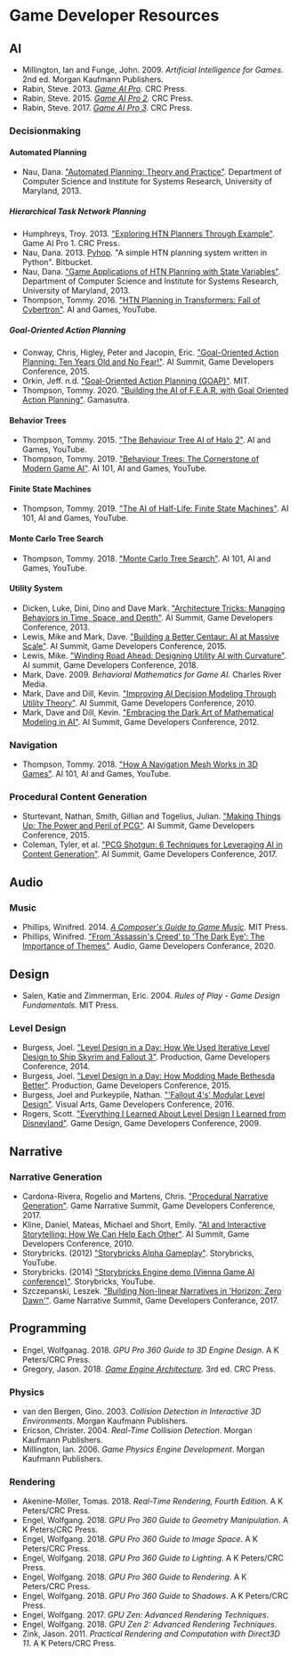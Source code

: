 # Game Developer Resources

## AI

- Millington, Ian and Funge, John. 2009. *Artificial Intelligence for Games.* 2nd ed. Morgan Kaufmann Publishers.
- Rabin, Steve. 2013. *[Game AI Pro](http://www.gameaipro.com/).* CRC Press.
- Rabin, Steve. 2015. *[Game AI Pro 2](http://www.gameaipro.com/).* CRC Press.
- Rabin, Steve. 2017. *[Game AI Pro 3](http://www.gameaipro.com/).* CRC Press.

### Decisionmaking

#### Automated Planning

- Nau, Dana. ["Automated Planning: Theory and Practice"](http://www.cs.umd.edu/~nau/planning/slides/). Department of Computer Science and
Institute for Systems Research, University of Maryland, 2013.

##### Hierarchical Task Network Planning

- Humphreys, Troy. 2013. ["Exploring HTN Planners Through Example"](http://www.gameaipro.com/GameAIPro/GameAIPro_Chapter12_Exploring_HTN_Planners_through_Example.pdf). Game AI Pro 1. CRC Press.
- Nau, Dana. 2013. [Pyhop](https://bitbucket.org/dananau/pyhop). "A simple HTN planning system written in Python". Bitbucket.
- Nau, Dana. ["Game Applications of HTN Planning with State Variables"](http://www.cs.umd.edu/~nau/papers/nau2013game.pdf). Department of Computer Science and
Institute for Systems Research, University of Maryland, 2013.
- Thompson, Tommy. 2016. ["HTN Planning in Transformers: Fall of Cybertron"](https://www.youtube.com/watch?v=kXm467TFTcY). AI and Games, YouTube.

##### Goal-Oriented Action Planning

- Conway, Chris, Higley, Peter and Jacopin, Eric. ["Goal-Oriented Action Planning: Ten Years Old and No Fear!"](https://www.gdcvault.com/play/1022019/Goal-Oriented-Action-Planning-Ten). AI Summit, Game Developers Conference, 2015.
- Orkin, Jeff. n.d. ["Goal-Oriented Action Planning (GOAP)"](http://alumni.media.mit.edu/~jorkin/goap.html). MIT.
- Thompson, Tommy. 2020. ["Building the AI of F.E.A.R. with Goal Oriented Action Planning"](https://www.gamasutra.com/blogs/TommyThompson/20200507/362417/Building_the_AI_of_FEAR_with_Goal_Oriented_Action_Planning.php). Gamasutra.

#### Behavior Trees

- Thompson, Tommy. 2015. ["The Behaviour Tree AI of Halo 2"](https://www.youtube.com/watch?v=NU717sd8oUc). AI and Games, YouTube.
- Thompson, Tommy. 2019. ["Behaviour Trees: The Cornerstone of Modern Game AI"](https://www.youtube.com/watch?v=6VBCXvfNlCM). AI 101, AI and Games, YouTube.

#### Finite State Machines

- Thompson, Tommy. 2019. ["The AI of Half-Life: Finite State Machines"](https://www.youtube.com/watch?v=JyF0oyarz4U). AI 101, AI and Games, YouTube.

#### Monte Carlo Tree Search

- Thompson, Tommy. 2018. ["Monte Carlo Tree Search"](https://www.youtube.com/watch?v=lhFXKNyA0QA). AI 101, AI and Games, YouTube.

#### Utility System

- Dicken, Luke, Dini, Dino and Dave Mark. ["Architecture Tricks: Managing Behaviors in Time, Space, and Depth"](https://www.gdcvault.com/play/1018040/Architecture-Tricks-Managing-Behaviors-in). AI Summit, Game Developers Conference, 2013.
- Lewis, Mike and Mark, Dave. ["Building a Better Centaur: AI at Massive Scale"](https://www.gdcvault.com/play/1021848/Building-a-Better-Centaur-AI). AI Summit, Game Developers Conference, 2015.
- Lewis, Mike. ["Winding Road Ahead: Designing Utility AI with Curvature"](https://www.gdcvault.com/play/1025310/Winding-Road-Ahead-Designing-Utility). AI summit, Game Developers Conference, 2018.
- Mark, Dave. 2009. *Behavioral Mathematics for Game AI.* Charles River Media.
- Mark, Dave and Dill, Kevin. ["Improving AI Decision Modeling Through Utility Theory"](https://www.gdcvault.com/play/1012410/Improving-AI-Decision-Modeling-Through). AI Summit, Game Developers Conference, 2010.
- Mark, Dave and Dill, Kevin. ["Embracing the Dark Art of Mathematical Modeling in AI"](https://www.gdcvault.com/play/1015683/Embracing-the-Dark-Art-of). AI Summit, Game Developers Conference, 2012.

### Navigation

- Thompson, Tommy. 2018. ["How A Navigation Mesh Works in 3D Games"](https://www.youtube.com/watch?v=U5MTIh_KyBc). AI 101, AI and Games, YouTube.

### Procedural Content Generation

- Sturtevant, Nathan, Smith, Gillian and Togelius, Julian. ["Making Things Up: The Power and Peril of PCG"](http://www.gdcvault.com/play/1022134/Making-Things-Up-The-Power). AI Summit, Game Developers Conference, 2015.
- Coleman, Tyler, et al. ["PCG Shotgun: 6 Techniques for Leveraging AI in Content Generation"](http://www.gdcvault.com/play/1024146/PCG-Shotgun-6-Techniques-for). AI Summit, Game Developers Conference, 2017.

## Audio

### Music

- Phillips, Winifred. 2014. *[A Composer's Guide to Game Music](https://mitpress.mit.edu/books/composers-guide-game-music).* MIT Press.
- Phillips, Winifred. ["From 'Assassin's Creed' to 'The Dark Eye': The Importance of Themes"](https://www.gdcvault.com/play/1026747/From-Assassin-s-Creed-to). Audio, Game Developers Conferance, 2020.

## Design

- Salen, Katie and Zimmerman, Eric. 2004. *Rules of Play - Game Design Fundamentals.* MIT Press.

### Level Design

- Burgess, Joel. ["Level Design in a Day: How We Used Iterative Level Design to Ship Skyrim and Fallout 3"](https://www.gdcvault.com/play/1020777/Level-Design-in-a-Day). Production, Game Developers Conference, 2014.
- Burgess, Joel. ["Level Design in a Day: How Modding Made Bethesda Better"](https://www.gdcvault.com/play/1022107/Level-Design-in-a-Day). Production, Game Developers Conference, 2015.
- Burgess, Joel and Purkeypile, Nathan. ["'Fallout 4's' Modular Level Design"](https://www.gdcvault.com/play/1023202/-Fallout-4-s-Modular). Visual Arts, Game Developers Conference, 2016.
- Rogers, Scott. ["Everything I Learned About Level Design I Learned from Disneyland"](http://www.gdcvault.com/play/1305/Everything-I-Learned-About-Level). Game Design, Game Developers Conference, 2009.

## Narrative

### Narrative Generation

- Cardona-Rivera, Rogelio and Martens, Chris. ["Procedural Narrative Generation"](http://gdcvault.com/play/1024143/Procedural-Narrative). Game Narrative Summit, Game Developers Conference, 2017.
- Kline, Daniel, Mateas, Michael and Short, Emily. ["AI and Interactive Storytelling: How We Can Help Each Other"](http://www.gdcvault.com/play/1012421/AI-and-Interactive-Storytelling-How). AI Summit, Game Developers Conference, 2010.
- Storybricks. (2012) ["Storybricks Alpha Gameplay"](https://www.youtube.com/watch?v=V3b_3UGc7Es). Storybricks, YouTube.
- Storybricks. (2014) ["Storybricks Engine demo (Vienna Game AI conference)"](https://www.youtube.com/watch?v=id-3sUo_DFU). Storybricks, YouTube.
-	Szczepanski, Leszek. ["Building Non-linear Narratives in 'Horizon: Zero Dawn'"](https://www.gdcvault.com/play/1024158/Building-Non-linear-Narratives-in). Game Narrative Summit, Game Developers Conferance, 2017.

## Programming

- Engel, Wolfganag. 2018. *GPU Pro 360 Guide to 3D Engine Design*. A K Peters/CRC Press.
- Gregory, Jason. 2018. *[Game Engine Architecture](https://www.gameenginebook.com/).* 3rd ed. CRC Press.

### Physics

- van den Bergen, Gino. 2003. *Collision Detection in Interactive 3D Environments*. Morgan Kaufmann Publishers.
- Ericson, Christer. 2004. *Real-Time Collision Detection*. Morgan Kaufmann Publishers.
- Millington, Ian. 2006. *Game Physics Engine Development*. Morgan Kaufmann Publishers.

### Rendering

- Akenine-Möller, Tomas. 2018. *Real-Time Rendering, Fourth Edition*. A K Peters/CRC Press.
- Engel, Wolfgang. 2018. *GPU Pro 360 Guide to Geometry Manipulation*. A K Peters/CRC Press.
- Engel, Wolfgang. 2018. *GPU Pro 360 Guide to Image Space*. A K Peters/CRC Press. 
- Engel, Wolfgang. 2018. *GPU Pro 360 Guide to Lighting*. A K Peters/CRC Press.
- Engel, Wolfgang. 2018. *GPU Pro 360 Guide to Rendering*. A K Peters/CRC Press.
- Engel, Wolfgang. 2018. *GPU Pro 360 Guide to Shadows*. A K Peters/CRC Press.
- Engel, Wolfgang. 2017. *GPU Zen: Advanced Rendering Techniques*. 
- Engel, Wolfgang. 2018. *GPU Zen 2: Advanced Rendering Techniques*. 
- Zink, Jason. 2011. *Practical Rendering and Computation with Direct3D 11*.  A K Peters/CRC Press.
